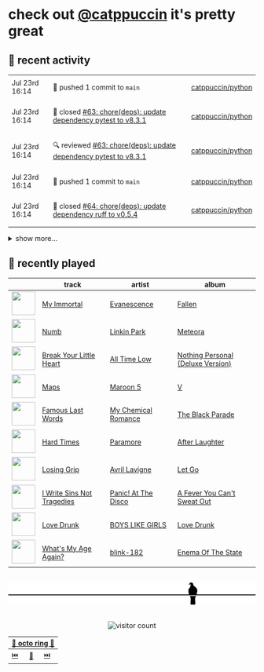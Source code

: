# check out [@catppuccin](https://github.com/catppuccin) it's pretty great

## 📅 recent activity

<!-- SCRIPT:REPLACE:GITHUB -->
<table>
<tbody>
<tr>
<td><span title='2024-07-23T16:14:32+00:00'>Jul 23rd 16:14</span></td>
<td>

🚢 pushed 1 commit to `main`

</td>
<td>

[catppuccin/python](https://github.com/catppuccin/python)

</td>
</tr>
<tr>
<td><span title='2024-07-23T16:14:32+00:00'>Jul 23rd 16:14</span></td>
<td>

🎉 closed [#63: chore(deps): update dependency pytest to v8.3.1](https://github.com/catppuccin/python/pull/63)

</td>
<td>

[catppuccin/python](https://github.com/catppuccin/python)

</td>
</tr>
<tr>
<td><span title='2024-07-23T16:14:27+00:00'>Jul 23rd 16:14</span></td>
<td>

🔍 reviewed [#63: chore(deps): update dependency pytest to v8.3.1](https://github.com/catppuccin/python/pull/63)

</td>
<td>

[catppuccin/python](https://github.com/catppuccin/python)

</td>
</tr>
<tr>
<td><span title='2024-07-23T16:14:20+00:00'>Jul 23rd 16:14</span></td>
<td>

🚢 pushed 1 commit to `main`

</td>
<td>

[catppuccin/python](https://github.com/catppuccin/python)

</td>
</tr>
<tr>
<td><span title='2024-07-23T16:14:19+00:00'>Jul 23rd 16:14</span></td>
<td>

🎉 closed [#64: chore(deps): update dependency ruff to v0.5.4](https://github.com/catppuccin/python/pull/64)

</td>
<td>

[catppuccin/python](https://github.com/catppuccin/python)

</td>
</tr>
</tbody>
</table>

<details>
<summary>show more...</summary>
<table>
<tbody>
<tr>
<td><span title='2024-07-23T16:14:16+00:00'>Jul 23rd 16:14</span></td>
<td>

🔍 reviewed [#64: chore(deps): update dependency ruff to v0.5.4](https://github.com/catppuccin/python/pull/64)

</td>
<td>

[catppuccin/python](https://github.com/catppuccin/python)

</td>
</tr>
<tr>
<td><span title='2024-07-20T10:46:52+00:00'>Jul 20th 10:46</span></td>
<td>

🚢 pushed 1 commit to `main`

</td>
<td>

[catppuccin/python](https://github.com/catppuccin/python)

</td>
</tr>
<tr>
<td><span title='2024-07-20T10:46:51+00:00'>Jul 20th 10:46</span></td>
<td>

🎉 closed [#62: chore(deps): update dependency mypy to v1.11.0](https://github.com/catppuccin/python/pull/62)

</td>
<td>

[catppuccin/python](https://github.com/catppuccin/python)

</td>
</tr>
<tr>
<td><span title='2024-07-20T10:46:47+00:00'>Jul 20th 10:46</span></td>
<td>

🔍 reviewed [#62: chore(deps): update dependency mypy to v1.11.0](https://github.com/catppuccin/python/pull/62)

</td>
<td>

[catppuccin/python](https://github.com/catppuccin/python)

</td>
</tr>
<tr>
<td><span title='2024-07-19T07:52:15+00:00'>Jul 19th 07:52</span></td>
<td>

🚢 pushed 1 commit to `main`

</td>
<td>

[catppuccin/python](https://github.com/catppuccin/python)

</td>
</tr>
<tr>
<td><span title='2024-07-19T07:52:15+00:00'>Jul 19th 07:52</span></td>
<td>

🎉 closed [#61: chore(deps): update dependency ruff to v0.5.3](https://github.com/catppuccin/python/pull/61)

</td>
<td>

[catppuccin/python](https://github.com/catppuccin/python)

</td>
</tr>
<tr>
<td><span title='2024-07-19T07:52:11+00:00'>Jul 19th 07:52</span></td>
<td>

🔍 reviewed [#61: chore(deps): update dependency ruff to v0.5.3](https://github.com/catppuccin/python/pull/61)

</td>
<td>

[catppuccin/python](https://github.com/catppuccin/python)

</td>
</tr>
<tr>
<td><span title='2024-07-18T09:53:53+00:00'>Jul 18th 09:53</span></td>
<td>

🚢 pushed 1 commit to `main`

</td>
<td>

[catppuccin/whiskers](https://github.com/catppuccin/whiskers)

</td>
</tr>
<tr>
<td><span title='2024-07-18T09:53:53+00:00'>Jul 18th 09:53</span></td>
<td>

🎉 closed [#33: fix(deps): update rust crate lzma-rust to v0.1.7](https://github.com/catppuccin/whiskers/pull/33)

</td>
<td>

[catppuccin/whiskers](https://github.com/catppuccin/whiskers)

</td>
</tr>
<tr>
<td><span title='2024-07-18T09:53:43+00:00'>Jul 18th 09:53</span></td>
<td>

🚢 pushed 1 commit to `main`

</td>
<td>

[catppuccin/whiskers](https://github.com/catppuccin/whiskers)

</td>
</tr>
<tr>
<td><span title='2024-07-18T09:53:43+00:00'>Jul 18th 09:53</span></td>
<td>

🎉 closed [#34: fix(deps): update rust crate thiserror to v1.0.63](https://github.com/catppuccin/whiskers/pull/34)

</td>
<td>

[catppuccin/whiskers](https://github.com/catppuccin/whiskers)

</td>
</tr>
<tr>
<td><span title='2024-07-18T09:53:59+00:00'>Jul 18th 09:53</span></td>
<td>

🎉 closed [#25: fix(deps): update rust crate thiserror to v1.0.63](https://github.com/catppuccin/catwalk/pull/25)

</td>
<td>

[catppuccin/catwalk](https://github.com/catppuccin/catwalk)

</td>
</tr>
<tr>
<td><span title='2024-07-18T09:54:00+00:00'>Jul 18th 09:54</span></td>
<td>

🚢 pushed 1 commit to `main`

</td>
<td>

[catppuccin/catwalk](https://github.com/catppuccin/catwalk)

</td>
</tr>
</tbody>
</table>
</details>
<!-- SCRIPT:REPLACE:GITHUB -->

## 🎵 recently played

<!-- SCRIPT:REPLACE:SPOTIFY -->
| | track | artist | album |
| - | - | - | - |
| <img src="https://i.scdn.co/image/ab67616d0000485125f49ab23f0ec6332efef432" width="48" height="48"> | [My Immortal](https://open.spotify.com/track/4UzVcXufOhGUwF56HT7b8M) | [Evanescence](https://open.spotify.com/artist/5nGIFgo0shDenQYSE0Sn7c) | [Fallen](https://open.spotify.com/track/4UzVcXufOhGUwF56HT7b8M) |
| <img src="https://i.scdn.co/image/ab67616d000048515f1f51d14e8bea89484ecd1b" width="48" height="48"> | [Numb](https://open.spotify.com/track/2nLtzopw4rPReszdYBJU6h) | [Linkin Park](https://open.spotify.com/artist/6XyY86QOPPrYVGvF9ch6wz) | [Meteora](https://open.spotify.com/track/2nLtzopw4rPReszdYBJU6h) |
| <img src="https://i.scdn.co/image/ab67616d0000485124889965c2b453cbd439a7f6" width="48" height="48"> | [Break Your Little Heart](https://open.spotify.com/track/3d3rJ0qtOU5aNX324mNWfo) | [All Time Low](https://open.spotify.com/artist/46gyXjRIvN1NL1eCB8GBxo) | [Nothing Personal (Deluxe Version)](https://open.spotify.com/track/3d3rJ0qtOU5aNX324mNWfo) |
| <img src="https://i.scdn.co/image/ab67616d00004851442b53773d50e1b5369bb16c" width="48" height="48"> | [Maps](https://open.spotify.com/track/4gbVRS8gloEluzf0GzDOFc) | [Maroon 5](https://open.spotify.com/artist/04gDigrS5kc9YWfZHwBETP) | [V](https://open.spotify.com/track/4gbVRS8gloEluzf0GzDOFc) |
| <img src="https://i.scdn.co/image/ab67616d0000485117f77fab7e8f18d5f9fee4a1" width="48" height="48"> | [Famous Last Words](https://open.spotify.com/track/2d6m2F4I7wCuAKtSsdhh83) | [My Chemical Romance](https://open.spotify.com/artist/7FBcuc1gsnv6Y1nwFtNRCb) | [The Black Parade](https://open.spotify.com/track/2d6m2F4I7wCuAKtSsdhh83) |
| <img src="https://i.scdn.co/image/ab67616d00004851dbd83e179619408e5d05cc99" width="48" height="48"> | [Hard Times](https://open.spotify.com/track/0w5Bdu51Ka25Pf3hojsKHh) | [Paramore](https://open.spotify.com/artist/74XFHRwlV6OrjEM0A2NCMF) | [After Laughter](https://open.spotify.com/track/0w5Bdu51Ka25Pf3hojsKHh) |
| <img src="https://i.scdn.co/image/ab67616d00004851f7ec724fbf97a30869d06240" width="48" height="48"> | [Losing Grip](https://open.spotify.com/track/2LA4v20vokK9Uaj7WEEMaf) | [Avril Lavigne](https://open.spotify.com/artist/0p4nmQO2msCgU4IF37Wi3j) | [Let Go](https://open.spotify.com/track/2LA4v20vokK9Uaj7WEEMaf) |
| <img src="https://i.scdn.co/image/ab67616d00004851e8b923caee478adf4a5b56de" width="48" height="48"> | [I Write Sins Not Tragedies](https://open.spotify.com/track/5cY8y2XgOfkAh4kSWLFKkz) | [Panic! At The Disco](https://open.spotify.com/artist/20JZFwl6HVl6yg8a4H3ZqK) | [A Fever You Can't Sweat Out](https://open.spotify.com/track/5cY8y2XgOfkAh4kSWLFKkz) |
| <img src="https://i.scdn.co/image/ab67616d0000485108a2b8e9210f518f6f4fbb8a" width="48" height="48"> | [Love Drunk](https://open.spotify.com/track/20X9OeC606XNwEtDBOym5u) | [BOYS LIKE GIRLS](https://open.spotify.com/artist/0vWCyXMrrvMlCcepuOJaGI) | [Love Drunk](https://open.spotify.com/track/20X9OeC606XNwEtDBOym5u) |
| <img src="https://i.scdn.co/image/ab67616d000048516da502e35a7a3e48de2b0f74" width="48" height="48"> | [What's My Age Again?](https://open.spotify.com/track/4LJhJ6DQS7NwE7UKtvcM52) | [blink-182](https://open.spotify.com/artist/6FBDaR13swtiWwGhX1WQsP) | [Enema Of The State](https://open.spotify.com/track/4LJhJ6DQS7NwE7UKtvcM52) |

<!-- SCRIPT:REPLACE:SPOTIFY -->

<br>

<div align="center">

<picture>
    <source media="(prefers-color-scheme: light)" srcset="assets/pigeon-light.svg">
    <source media="(prefers-color-scheme: dark)" srcset="assets/pigeon-dark.svg">
    <img alt="pigeon sitting on a wire" src="assets/pigeon-light.svg">
</picture>

<br>
<br>

![visitor count](https://profile-counter.glitch.me/backwardspy/count.svg)

<table>
    <thead>
        <th colspan="3"><a href="https://octo-ring.com">🐙 octo ring 🐙</a></th>
    </thead>
    <tbody>
        <td><a href="https://octo-ring.com/p/backwardspy/prev">⏮️</a></td>
        <td><a href="https://octo-ring.com/p/backwardspy/random">🔀</a></td>
        <td><a href="https://octo-ring.com/p/backwardspy/next">⏭️</a></td>
    </tbody>
</table>

</div>
